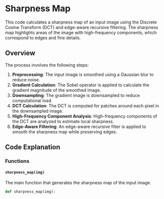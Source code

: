 # Sharpness Map

This code calculates a sharpness map of an input image using the Discrete Cosine Transform (DCT) and edge-aware recursive filtering. The sharpness map highlights areas of the image with high-frequency components, which correspond to edges and fine details.

## Overview

The process involves the following steps:
1. **Preprocessing**: The input image is smoothed using a Gaussian blur to reduce noise.
2. **Gradient Calculation**: The Sobel operator is applied to calculate the gradient magnitude of the smoothed image.
3. **Downsampling**: The gradient image is downsampled to reduce computational load.
4. **DCT Calculation**: The DCT is computed for patches around each pixel in the downsampled image.
5. **High-Frequency Component Analysis**: High-frequency components of the DCT are analyzed to estimate local sharpness.
6. **Edge-Aware Filtering**: An edge-aware recursive filter is applied to smooth the sharpness map while preserving edges.

## Code Explanation

### Functions

#### `sharpness_map(img)`

The main function that generates the sharpness map of the input image.

```python
def sharpness_map(img):

